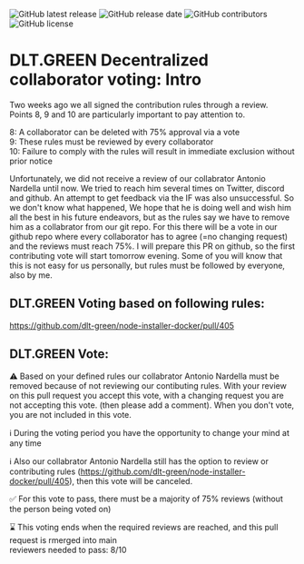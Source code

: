 ![GitHub latest release](https://img.shields.io/github/v/release/dlt-green/Node-Installer-docker)
![GitHub release date](https://img.shields.io/github/release-date/dlt-green/Node-Installer-docker)
![GitHub contributors](https://img.shields.io/github/contributors/dlt-green/Node-Installer-docker)
![GitHub license](https://img.shields.io/github/license/dlt-green/Node-Installer-docker)

# DLT.GREEN Decentralized collaborator voting: Intro

Two weeks ago we all signed the contribution rules through a review.  
Points 8, 9 and 10 are particularly important to pay attention to.

8: A collaborator can be deleted with 75% approval via a vote  
9: These rules must be reviewed by every collaborator  
10: Failure to comply with the rules will result in immediate exclusion without prior notice

Unfortunately, we did not receive a review of our collabrator Antonio Nardella until now. We tried to reach him several times on Twitter, discord and github. An attempt to get feedback via the IF was also unsuccessful. So we don't know what happened, We hope that he is doing well and wish him all the best in his future endeavors, but as the rules say we have to remove him as a collabrator from our git repo. For this there will be a vote in our github repo where every collaborator has to agree (=no changing request) and the reviews must reach 75%. I will prepare this PR on github, so the first contributing vote will start tomorrow evening. Some of you will know that this is not easy for us personally, but rules must be followed by everyone, also by me. 

## DLT.GREEN Voting based on following rules:

https://github.com/dlt-green/node-installer-docker/pull/405

## DLT.GREEN Vote:

⚠️ Based on your defined rules our collabrator Antonio Nardella must be removed because of not reviewing our contibuting rules. With your review on this pull request you accept this vote, with a changing request you are not accepting this vote. (then please add a comment). When you don't vote, you are not included in this vote.

ℹ️ During the voting period you have the opportunity to change your mind at any time

ℹ️ Also our collabrator Antonio Nardella still has the option to review or contributing rules (https://github.com/dlt-green/node-installer-docker/pull/405), then this vote will be canceled.

✅ For this vote to pass, there must be a majority of 75% reviews (without the person being voted on)

⌛ This voting ends when the required reviews are reached, and this pull request is rmerged into main  
reviewers needed to pass: 8/10
